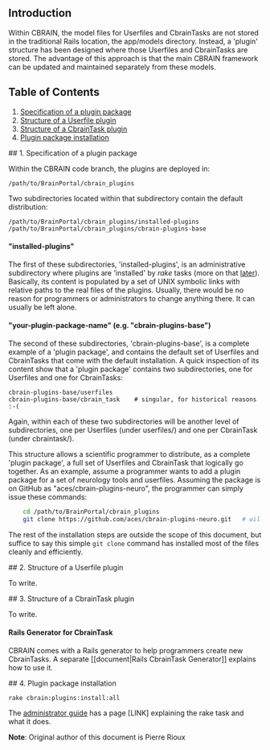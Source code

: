 
## Introduction

Within CBRAIN, the model files for Userfiles and CbrainTasks are not stored in the traditional Rails location, the app/models directory. Instead, a 'plugin' structure has been designed where those Userfiles and CbrainTasks are stored. The advantage of this approach is that the main CBRAIN framework can be updated and maintained separately from these models.


## Table of Contents

1. [Specification of a plugin package](#def)
2. [Structure of a Userfile plugin](#uplug)
3. [Structure of a CbrainTask plugin](#tplug)
4. [Plugin package installation](#inst)



<a name="def" />
## 1. Specification of a plugin package

Within the CBRAIN code branch, the plugins are deployed in:

    /path/to/BrainPortal/cbrain_plugins

Two subdirectories located within that subdirectory contain the default distribution:

    /path/to/BrainPortal/cbrain_plugins/installed-plugins
    /path/to/BrainPortal/cbrain_plugins/cbrain-plugins-base

#### "installed-plugins"

The first of these subdirectories, 'installed-plugins', is an administrative 
subdirectory where plugins are 'installed' by *rake* tasks 
(more on that [later](#inst)). Basically, its content is populated by a set of UNIX 
symbolic links with relative paths to the real files of the plugins. Usually, there
would be no reason for programmers or administrators to change anything there. It 
can usually be left alone.

#### "your-plugin-package-name" (e.g. "cbrain-plugins-base")

The second of these subdirectories, 'cbrain-plugins-base', is a complete example 
of a 'plugin package', and contains the default set of Userfiles and 
CbrainTasks that come with the default installation. A quick inspection of its
content show that a 'plugin package' contains two subdirectories, one for 
Userfiles and one for CbrainTasks:

    cbrain-plugins-base/userfiles
    cbrain-plugins-base/cbrain_task    # singular, for historical reasons :-(

Again, within each of these two subdirectories will be another level
of subdirectories, one per Userfiles (under userfiles/) and one per
CbrainTask (under cbraintask/).

This structure allows a scientific programmer to distribute, as a
complete 'plugin package', a full set of Userfiles and CbrainTask
that logically go together. As an example, assume a programmer wants
to add a plugin package for a set of neurology tools and userfiles. 
Assuming the package is on GitHub as "aces/cbrain-plugins-neuro", the
programmer can simply issue these commands:

```bash
    cd /path/to/BrainPortal/cbrain_plugins
    git clone https://github.com/aces/cbrain-plugins-neuro.git   # will create 'cbrain-plugins-neuro/' here
```
The rest of the installation steps are outside the scope of this document, but
suffice to say this simple `git clone` command has installed most of the files
cleanly and efficiently.



<a name="uplug" />
## 2. Structure of a Userfile plugin

To write.


<a name="tplug" />
## 3. Structure of a CbrainTask plugin

To write.

#### Rails Generator for CbrainTask

CBRAIN comes with a Rails generator to help programmers create new
CbrainTasks. A separate [[document|Rails CbrainTask Generator]]
explains how to use it.




<a name="inst" />
## 4. Plugin package installation

    rake cbrain:plugins:install:all

The [administrator guide](https://github.com/aces/cbrain-doc-temp/wiki/Administrator-Guides) has a page [LINK] explaining the rake task and what it does.  
            
              
**Note**: Original author of this document is Pierre Rioux